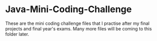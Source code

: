 # Java-Mini-Coding-Challenge
These are the mini coding challenge files that I practise after my final projects and final year's exams. Many more files will be coming to this folder later.
